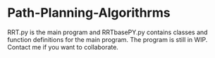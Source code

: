 # Path-Planning-Algorithrms

RRT.py is the main program and RRTbasePY.py contains classes and function definitions for the main program. The program is still in WIP. Contact me if you want to collaborate.

